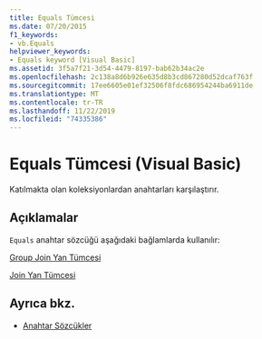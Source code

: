 ```yaml
---
title: Equals Tümcesi
ms.date: 07/20/2015
f1_keywords:
- vb.Equals
helpviewer_keywords:
- Equals keyword [Visual Basic]
ms.assetid: 3f5a7f21-3d54-4479-8197-bab62b34ac2e
ms.openlocfilehash: 2c138a8d6b926e635d8b3cd867280d52dcaf763f
ms.sourcegitcommit: 17ee6605e01ef32506f8fdc686954244ba6911de
ms.translationtype: MT
ms.contentlocale: tr-TR
ms.lasthandoff: 11/22/2019
ms.locfileid: "74335386"
---
```

# <a name="equals-clause-visual-basic"></a>Equals Tümcesi (Visual Basic)
Katılmakta olan koleksiyonlardan anahtarları karşılaştırır.  
  
## <a name="remarks"></a>Açıklamalar  
 `Equals` anahtar sözcüğü aşağıdaki bağlamlarda kullanılır:  
  
 [Group Join Yan Tümcesi](../../../visual-basic/language-reference/queries/group-join-clause.md)  
  
 [Join Yan Tümcesi](../../../visual-basic/language-reference/queries/join-clause.md)  
  
## <a name="see-also"></a>Ayrıca bkz.

- [Anahtar Sözcükler](../../../visual-basic/language-reference/keywords/index.md)
